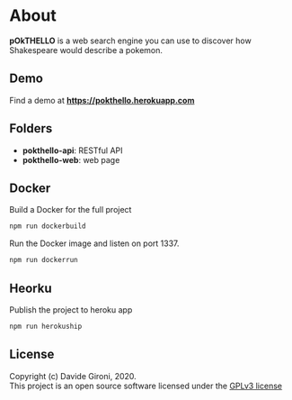 About
===
**pOkTHELLO** is a web search engine you can use to discover how Shakespeare would describe a pokemon.

## Demo
Find a demo at **https://pokthello.herokuapp.com**

## Folders
* **pokthello-api**: RESTful API
* **pokthello-web**: web page  

## Docker
Build a Docker for the full project
```bash
npm run dockerbuild
```
Run the Docker image and listen on port 1337.
```bash
npm run dockerrun
```

## Heorku
Publish the project to heroku app
```bash
npm run herokuship
```

## License
Copyright (c) Davide Gironi, 2020.  
This project is an open source software licensed under the [GPLv3 license](http://opensource.org/licenses/GPL-3.0)
